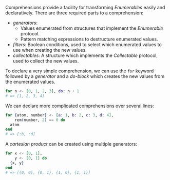 Comprehensions provide a facility for transforming _Enumerables_ easily and declaratively. There are three required parts to a comprehension:

- _generators_:
  - Values enumerated from structures that implement the _Enumerable_ protocol.
  - Pattern matching expressions to destructure enumerated values.
- _filters_: Boolean conditions, used to select which enumerated values to use when creating the new values.
- _collectables_: A structure which implements the _Collectable_ protocol, used to collect the new values.

To declare a very simple comprehension, we can use the `for` keyword followed by a _generator_ and a _do-block_ which creates the new values from the enumerated values.

```elixir
for n <- [0, 1, 2, 3], do: n + 1
# => [1, 2, 3, 4]
```

We can declare more complicated comprehensions over several lines:

```elixir
for {atom, number} <- [a: 1, b: 2, c: 3, d: 4],
    rem(number, 2) == 0 do
  atom
end
# => [:b, :d]
```

A _cartesian product_ can be created using multiple generators:

```elixir
for x <- [0, 1],
    y <- [0, 1] do
  {x, y}
end
# => [{0, 0}, {0, 1}, {1, 0}, {1, 1}]
```
